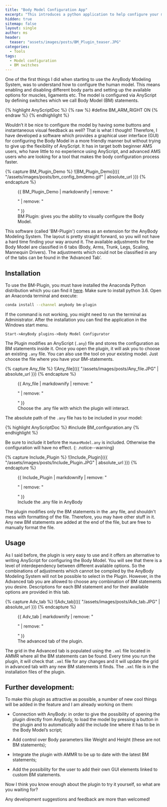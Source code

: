```yaml
---
title: "Body Model Configuration App"
excerpt: "This introduces a python application to help configure your model."
hidden: true
sitemap: false
layout: single
author: ms
header:
  teaser: "assets/images/posts/BM_Plugin_teaser.JPG"
categories:
  - Tools
tags:
  - Model configuration
  - BM switches
---
```



One of the first things I did when starting to use the AnyBody Modeling
System, was to understand how to configure the human model. This means enabling and disabling different body parts and setting up the available options for muscles, ligaments
etc. The model is configured via AnyScript by defining switches
which we call Body Model (BM) statements.

{% highlight AnyScriptDoc %}
{% raw %}
#define BM_ARM_RIGHT ON
{% endraw %}
{% endhighlight %}

Wouldn’t it be nice to configure the model by having some buttons and
instantaneous visual feedback as well? That is what I thought! Therefore, I have
developed a software which provides a graphical user interface (GUI) for configuring the
Body Model in a more friendly manner but without trying to give up the
flexibility of AnyScript. It has in target both beginner AMS users, who have little to no experience using
AnyScript, and advanced AMS users who are looking for a tool that makes the body configuration
process faster.

{% capture BM_Plugin_Demo %}
![BM_Plugin_Demo]({{ "/assets/images/posts/bm_config_bmdemo.gif" | absolute_url }})
{% endcapture %}

<figure>
  {{ BM_Plugin_Demo | markdownify | remove: "<p>" | remove: "</p>" }}
  <figcaption>BM Plugin: gives you the ability to visually configure the Body Model.</figcaption>
</figure>

This software (called 'BM-Plugin') comes as an extension for the AnyBody
Modeling System. The layout is pretty straight forward, so you will not have a
hard time finding your way around it. The available adjustments for the Body
Model are classified in 6 tabs (Body, Arms, Trunk, Legs, Scaling, Mannequin
Drivers). The adjustments which could not be classified in any of the tabs can
be found in the ‘Advanced Tab’.

## Installation

To use the BM-Plugin, you must have installed the Anaconda Python distribution
which you can find it [here](https://www.continuum.io/downloads). Make sure to
install python 3.6. Open an Anaconda terminal and execute:

```bash
conda install --channel anybody bm-plugin
```

If the command is not working, you might need to run the terminal as Administrator.
After the installation you can find the application in the Windows start menu. 

`Start->AnyBody plugins->Body Model Configurator`

The Plugin modifies an AnyScript (`.any`) file and stores the configuration as 
BM statements inside it. Once you open the plugin, it will ask you
to choose an existing `.any` file. You can 
also use the tool on your existing model. Just choose the file where you have your
BM-statements.

{% capture Any_file %}
![Any_file]({{ "/assets/images/posts/Any_file.JPG" | absolute_url }})
{% endcapture %}

<figure>
  {{ Any_file | markdownify | remove: "<p>" | remove: "</p>" }}
  <figcaption>Choose the .any file with which the plugin will interact.</figcaption>
</figure>

The absolute path of the `.any` file has to be included in your model:

{% highlight AnyScriptDoc %}
#include BM_configuration.any
{% endhighlight %}

Be sure to include it before the `HumanModel.any` is included. Otherwise the configuration will
have no effect.
{: .notice--warning}

{% capture Include_Plugin %}
![Include_Plugin]({{ "/assets/images/posts/Include_Plugin.JPG" | absolute_url }})
{% endcapture %}

<figure>
  {{ Include_Plugin | markdownify | remove: "<p>" | remove: "</p>" }}
  <figcaption>Include the .any file in AnyBody</figcaption>
</figure>

The plugin modifies only the BM statements in the .any file, and shouldn't mess
with formatting of the file. Therefore, you may have other stuff in it. Any new
BM statements are added at the end of the file, but are free to manually format
the file.

## Usage

As I said before, the plugin is very easy to use and it offers an alternative to
writing AnyScript for configuring the Body Model. You will see that there is a
level of interdependency between different available options. So the
combinations of adjustments which cannot be compiled by the AnyBody Modeling
System will not be possible to select in the Plugin. However, in the Advanced tab
you are allowed to choose any combination of BM
statements you desire. Descriptions for each BM statement and for their available options are provided in this tab.

{% capture Adv_tab %}
![Adv_tab]({{ "/assets/images/posts/Adv_tab.JPG" | absolute_url }})
{% endcapture %}

<figure>
  {{ Adv_tab | markdownify | remove: "<p>" | remove: "</p>" }}
  <figcaption>The advanced tab of the plugin.</figcaption>
</figure>

The grid in the Advanced tab is populated using the `.xml` file located in AMMR
where all the BM statements can be found. Every time you run the plugin, it
will check that `.xml` file for any changes and it will update the grid in
advanced tab with any new BM statements it finds. The `.xml` file is in the installation
files of the plugin.

## Further development:

To make this plugin as attractive as possible, a number of new cool things will
be added in the feature and I am already working on them:

*	Connection with AnyBody: in order to give the possibility of opening the
plugin directly from AnyBody, to load the model by pressing a button in the
plugin and to automatically add the include line where it has to be in the Body
Model’s script;

*	Add control over Body parameters like Weight and Height (these are not BM statements);

*	Integrate the plugin with AMMR to be up to date with the latest BM statements;

*	Add the possibility for the user to add their own GUI elements linked to custom BM statements.

Now I think you know enough about the plugin to try it yourself, so what are you waiting for?

Any development suggestions and feedback are more than welcomed!

